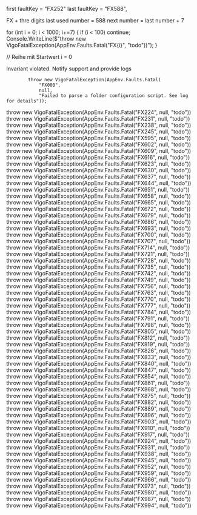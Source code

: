 
first faultKey = "FX252"
last faultKey = "FX588",

FX + thre digits
last used number = 588
next number = last number + 7

for (int i = 0; i < 1000; i+=7)
{
	if (i < 100)
		continue;
	Console.WriteLine($"throw new VigoFatalException(AppEnv.Faults.Fatal(\"FX{i}\", \"todo\"))");
}

// Reihe mit Startwert i = 0

Invariant violated. Notify support and provide logs


            throw new VigoFatalException(AppEnv.Faults.Fatal(
                "FX000",
                null,
                "Failed to parse a folder configuration script. See log for details"));




throw new VigoFatalException(AppEnv.Faults.Fatal("FX224", null, "todo"))
throw new VigoFatalException(AppEnv.Faults.Fatal("FX231", null, "todo"))
throw new VigoFatalException(AppEnv.Faults.Fatal("FX238", null, "todo"))
throw new VigoFatalException(AppEnv.Faults.Fatal("FX245", null, "todo"))
throw new VigoFatalException(AppEnv.Faults.Fatal("FX595", null, "todo"))
throw new VigoFatalException(AppEnv.Faults.Fatal("FX602", null, "todo"))
throw new VigoFatalException(AppEnv.Faults.Fatal("FX609", null, "todo"))
throw new VigoFatalException(AppEnv.Faults.Fatal("FX616", null, "todo"))
throw new VigoFatalException(AppEnv.Faults.Fatal("FX623", null, "todo"))
throw new VigoFatalException(AppEnv.Faults.Fatal("FX630", null, "todo"))
throw new VigoFatalException(AppEnv.Faults.Fatal("FX637", null, "todo"))
throw new VigoFatalException(AppEnv.Faults.Fatal("FX644", null, "todo"))
throw new VigoFatalException(AppEnv.Faults.Fatal("FX651", null, "todo"))
throw new VigoFatalException(AppEnv.Faults.Fatal("FX658", null, "todo"))
throw new VigoFatalException(AppEnv.Faults.Fatal("FX665", null, "todo"))
throw new VigoFatalException(AppEnv.Faults.Fatal("FX672", null, "todo"))
throw new VigoFatalException(AppEnv.Faults.Fatal("FX679", null, "todo"))
throw new VigoFatalException(AppEnv.Faults.Fatal("FX686", null, "todo"))
throw new VigoFatalException(AppEnv.Faults.Fatal("FX693", null, "todo"))
throw new VigoFatalException(AppEnv.Faults.Fatal("FX700", null, "todo"))
throw new VigoFatalException(AppEnv.Faults.Fatal("FX707", null, "todo"))
throw new VigoFatalException(AppEnv.Faults.Fatal("FX714", null, "todo"))
throw new VigoFatalException(AppEnv.Faults.Fatal("FX721", null, "todo"))
throw new VigoFatalException(AppEnv.Faults.Fatal("FX728", null, "todo"))
throw new VigoFatalException(AppEnv.Faults.Fatal("FX735", null, "todo"))
throw new VigoFatalException(AppEnv.Faults.Fatal("FX742", null, "todo"))
throw new VigoFatalException(AppEnv.Faults.Fatal("FX749", null, "todo"))
throw new VigoFatalException(AppEnv.Faults.Fatal("FX756", null, "todo"))
throw new VigoFatalException(AppEnv.Faults.Fatal("FX763", null, "todo"))
throw new VigoFatalException(AppEnv.Faults.Fatal("FX770", null, "todo"))
throw new VigoFatalException(AppEnv.Faults.Fatal("FX777", null, "todo"))
throw new VigoFatalException(AppEnv.Faults.Fatal("FX784", null, "todo"))
throw new VigoFatalException(AppEnv.Faults.Fatal("FX791", null, "todo"))
throw new VigoFatalException(AppEnv.Faults.Fatal("FX798", null, "todo"))
throw new VigoFatalException(AppEnv.Faults.Fatal("FX805", null, "todo"))
throw new VigoFatalException(AppEnv.Faults.Fatal("FX812", null, "todo"))
throw new VigoFatalException(AppEnv.Faults.Fatal("FX819", null, "todo"))
throw new VigoFatalException(AppEnv.Faults.Fatal("FX826", null, "todo"))
throw new VigoFatalException(AppEnv.Faults.Fatal("FX833", null, "todo"))
throw new VigoFatalException(AppEnv.Faults.Fatal("FX840", null, "todo"))
throw new VigoFatalException(AppEnv.Faults.Fatal("FX847", null, "todo"))
throw new VigoFatalException(AppEnv.Faults.Fatal("FX854", null, "todo"))
throw new VigoFatalException(AppEnv.Faults.Fatal("FX861", null, "todo"))
throw new VigoFatalException(AppEnv.Faults.Fatal("FX868", null, "todo"))
throw new VigoFatalException(AppEnv.Faults.Fatal("FX875", null, "todo"))
throw new VigoFatalException(AppEnv.Faults.Fatal("FX882", null, "todo"))
throw new VigoFatalException(AppEnv.Faults.Fatal("FX889", null, "todo"))
throw new VigoFatalException(AppEnv.Faults.Fatal("FX896", null, "todo"))
throw new VigoFatalException(AppEnv.Faults.Fatal("FX903", null, "todo"))
throw new VigoFatalException(AppEnv.Faults.Fatal("FX910", null, "todo"))
throw new VigoFatalException(AppEnv.Faults.Fatal("FX917", null, "todo"))
throw new VigoFatalException(AppEnv.Faults.Fatal("FX924", null, "todo"))
throw new VigoFatalException(AppEnv.Faults.Fatal("FX931", null, "todo"))
throw new VigoFatalException(AppEnv.Faults.Fatal("FX938", null, "todo"))
throw new VigoFatalException(AppEnv.Faults.Fatal("FX945", null, "todo"))
throw new VigoFatalException(AppEnv.Faults.Fatal("FX952", null, "todo"))
throw new VigoFatalException(AppEnv.Faults.Fatal("FX959", null, "todo"))
throw new VigoFatalException(AppEnv.Faults.Fatal("FX966", null, "todo"))
throw new VigoFatalException(AppEnv.Faults.Fatal("FX973", null, "todo"))
throw new VigoFatalException(AppEnv.Faults.Fatal("FX980", null, "todo"))
throw new VigoFatalException(AppEnv.Faults.Fatal("FX987", null, "todo"))
throw new VigoFatalException(AppEnv.Faults.Fatal("FX994", null, "todo"))
